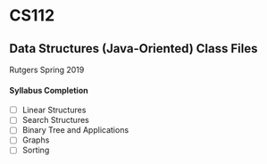 # CS112
## Data Structures (Java-Oriented) Class Files
Rutgers Spring 2019

#### Syllabus Completion
- [ ] Linear Structures
- [ ] Search Structures
- [ ] Binary Tree and Applications
- [ ] Graphs
- [ ] Sorting
